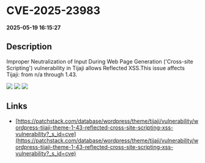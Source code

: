 # CVE-2025-23983

**2025-05-19 16:15:27**

## Description
Improper Neutralization of Input During Web Page Generation ('Cross-site Scripting') vulnerability in Tijaji allows Reflected XSS.This issue affects Tijaji: from n/a through 1.43.

![](https://img.shields.io/static/v1?label=Score&message=7.1&color=red)
![](https://img.shields.io/static/v1?label=Severity&message=HIGH&color=red)
![](https://img.shields.io/static/v1?label=CWE&message=XSS&color=green)

## Links
- [https://patchstack.com/database/wordpress/theme/tijaji/vulnerability/wordpress-tijaji-theme-1-43-reflected-cross-site-scripting-xss-vulnerability?_s_id=cve](https://patchstack.com/database/wordpress/theme/tijaji/vulnerability/wordpress-tijaji-theme-1-43-reflected-cross-site-scripting-xss-vulnerability?_s_id=cve)
